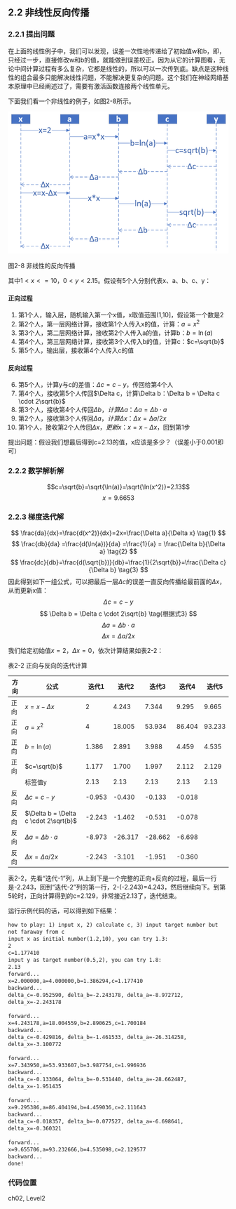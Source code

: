 <!--Copyright © Microsoft Corporation. All rights reserved.
  适用于[License](https://github.com/Microsoft/ai-edu/blob/master/LICENSE.md)版权许可-->

## 2.2 非线性反向传播

### 2.2.1 提出问题

在上面的线性例子中，我们可以发现，误差一次性地传递给了初始值w和b，即，只经过一步，直接修改w和b的值，就能做到误差校正。因为从它的计算图看，无论中间计算过程有多么复杂，它都是线性的，所以可以一次传到底。缺点是这种线性的组合最多只能解决线性问题，不能解决更复杂的问题。这个我们在神经网络基本原理中已经阐述过了，需要有激活函数连接两个线性单元。

下面我们看一个非线性的例子，如图2-8所示。

<img src="../Images/2/game.png" ch="500" />

图2-8 非线性的反向传播

其中$1<x<=10，0<y<2.15$。假设有5个人分别代表x、a、b、c、y：

#### 正向过程

1. 第1个人，输入层，随机输入第一个x值，x取值范围(1,10]，假设第一个数是2
2. 第2个人，第一层网络计算，接收第1个人传入x的值，计算：$a=x^2$
3. 第3个人，第二层网络计算，接收第2个人传入a的值，计算b：$b=\ln (a)$
4. 第4个人，第三层网络计算，接收第3个人传入b的值，计算c：$c=\sqrt{b}$
5. 第5个人，输出层，接收第4个人传入c的值

#### 反向过程

6. 第5个人，计算y与c的差值：$\Delta c = c - y$，传回给第4个人
7. 第4个人，接收第5个人传回$\Delta c，计算\Delta b：\Delta b = \Delta c \cdot 2\sqrt{b}$
8. 第3个人，接收第4个人传回$\Delta b，计算\Delta a：\Delta a = \Delta b \cdot a$
9. 第2个人，接收第3个人传回$\Delta a，计算\Delta x：\Delta x = \Delta a / 2x$
10. 第1个人，接收第2个人传回$\Delta x，更新x：x = x - \Delta x$，回到第1步

提出问题：假设我们想最后得到c=2.13的值，x应该是多少？（误差小于0.001即可）

### 2.2.2 数学解析解

$$c=\sqrt{b}=\sqrt{\ln(a)}=\sqrt{\ln(x^2)}=2.13$$
$$x = 9.6653$$

### 2.2.3 梯度迭代解

$$
\frac{da}{dx}=\frac{d(x^2)}{dx}=2x=\frac{\Delta a}{\Delta x} \tag{1}
$$
$$
\frac{db}{da} =\frac{d(\ln{a})}{da} =\frac{1}{a} = \frac{\Delta b}{\Delta a} \tag{2}
$$
$$
\frac{dc}{db}=\frac{d(\sqrt{b})}{db}=\frac{1}{2\sqrt{b}}=\frac{\Delta c}{\Delta b} \tag{3}
$$
因此得到如下一组公式，可以把最后一层$\Delta c$的误差一直反向传播给最前面的$\Delta x$，从而更新x值：
$$
\Delta c = c - y \tag{4}
$$
$$
\Delta b = \Delta c \cdot 2\sqrt{b}  \tag{根据式3}
$$
$$
\Delta a = \Delta b \cdot a  \tag{根据式2}
$$
$$
\Delta x = \Delta a / 2x \tag{根据式1}
$$

我们给定初始值$x=2，\Delta x=0$，依次计算结果如表2-2：

表2-2 正向与反向的迭代计算

|方向|公式|迭代1|迭代2|迭代3|迭代4|迭代5|
|---|---|---|---|---|---|---|
|正向|$x=x-\Delta x$|2|4.243|7.344|9.295|9.665|
|正向|$a=x^2$|4|18.005|53.934|86.404|93.233|
|正向|$b=\ln(a)$|1.386|2.891|3.988|4.459|4.535|
|正向|$c=\sqrt{b}$|1.177|1.700|1.997|2.112|2.129|
||标签值y|2.13|2.13|2.13|2.13|2.13|
|反向|$\Delta c = c - y$|-0.953|-0.430|-0.133|-0.018||
|反向|$\Delta b = \Delta c \cdot 2\sqrt{b}$|-2.243|-1.462|-0.531|-0.078||
|反向|$\Delta a = \Delta b \cdot a$|-8.973|-26.317|-28.662|-6.698||
|反向|$\Delta x = \Delta a / 2x$|-2.243|-3.101|-1.951|-0.360||

表2-2，先看“迭代-1”列，从上到下是一个完整的正向+反向的过程，最后一行是-2.243，回到“迭代-2”列的第一行，2-(-2.243)=4.243，然后继续向下。到第5轮时，正向计算得到的c=2.129，非常接近2.13了，迭代结束。

运行示例代码的话，可以得到如下结果：

```
how to play: 1) input x, 2) calculate c, 3) input target number but not faraway from c
input x as initial number(1.2,10), you can try 1.3:
2
c=1.177410
input y as target number(0.5,2), you can try 1.8:
2.13
forward...
x=2.000000,a=4.000000,b=1.386294,c=1.177410
backward...
delta_c=-0.952590, delta_b=-2.243178, delta_a=-8.972712, delta_x=-2.243178

forward...
x=4.243178,a=18.004559,b=2.890625,c=1.700184
backward...
delta_c=-0.429816, delta_b=-1.461533, delta_a=-26.314258, delta_x=-3.100772

forward...
x=7.343950,a=53.933607,b=3.987754,c=1.996936
backward...
delta_c=-0.133064, delta_b=-0.531440, delta_a=-28.662487, delta_x=-1.951435

forward...
x=9.295386,a=86.404194,b=4.459036,c=2.111643
backward...
delta_c=-0.018357, delta_b=-0.077527, delta_a=-6.698641, delta_x=-0.360321

forward...
x=9.655706,a=93.232666,b=4.535098,c=2.129577
backward...
done!
```

### 代码位置

ch02, Level2
